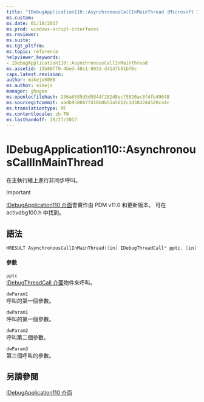 ```yaml
---
title: "IDebugApplication110::AsynchronousCallInMainThread |Microsoft 文件"
ms.custom: 
ms.date: 01/18/2017
ms.prod: windows-script-interfaces
ms.reviewer: 
ms.suite: 
ms.tgt_pltfrm: 
ms.topic: reference
helpviewer_keywords:
- IDebugApplication110::AsynchronousCallInMainThread
ms.assetid: 13b80ff0-4bed-48c1-8031-d4147b51bf6c
caps.latest.revision: 
author: mikejo5000
ms.author: mikejo
manager: ghogen
ms.openlocfilehash: 236a6585d5d5844f282d8ecf5820ac8fdfb49648
ms.sourcegitcommit: aadb9588877418b8b55a5612c1d3842d4520ca4c
ms.translationtype: MT
ms.contentlocale: zh-TW
ms.lasthandoff: 10/27/2017
---
```

# <a name="idebugapplication110asynchronouscallinmainthread"></a>IDebugApplication110::AsynchronousCallInMainThread
在主執行緒上進行非同步呼叫。  
  
> [!IMPORTANT]
>  [IDebugApplication110 介面](../../winscript/reference/idebugapplication110-interface.md)會實作由 PDM v11.0 和更新版本。 可在 activdbg100.h 中找到。  
  
## <a name="syntax"></a>語法  
  
```cpp  
HRESULT AsynchronousCallInMainThread([in] IDebugThreadCall* pptc, [in] DWORD_PTR dwParam1, [in] DWORD_PTR dwParam2, [in] DWORD_PTR dwParam3);  
```  
  
#### <a name="parameters"></a>參數  
 `pptc`  
 [IDebugThreadCall 介面](../../winscript/reference/idebugthreadcall-interface.md)物件來呼叫。  
  
 `dwParam1`  
 呼叫的第一個參數。  
  
 `dwParam1`  
 呼叫的第一個參數。  
  
 `dwParam2`  
 呼叫第二個參數。  
  
 `dwParam3`  
 第三個呼叫的參數。  
  
## <a name="see-also"></a>另請參閱  
 [IDebugApplication110 介面](../../winscript/reference/idebugapplication110-interface.md)